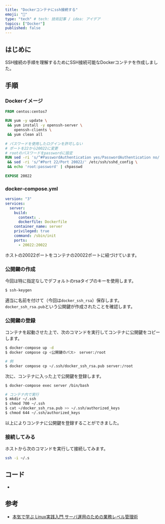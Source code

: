 ```yaml
---
title: "Dockerコンテナにssh接続する"
emoji: "🔑"
type: "tech" # tech: 技術記事 / idea: アイデア
topics: ["Docker"]
published: false
---
```


## はじめに
SSH接続の手順を理解するためにSSH接続可能なDockerコンテナを作成しました。
## 手順
### Dockerイメージ
```dockerfile
FROM centos:centos7
 
RUN yum -y update \
 && yum install -y openssh-server \
    openssh-clients \
 && yum clean all
 
# パスワードを使用したログインを許可しない
# ポートを22から20022に変更
# rootのパスワードをpasswordに設定
RUN sed -ri 's/^#PasswordAuthentication yes/PasswordAuthentication no/' /etc/ssh/sshd_config \
 && sed -ri 's/^#Port 22/Port 20022/' /etc/ssh/sshd_config \
 && echo 'root:password' | chpasswd
  
EXPOSE 20022
```

### docker-compose.yml

```docker-compose.yml
version: "3"
services:
  server:
    build:
      context: .
      dockerfile: Dockerfile
    container_name: server
    privileged: true
    command: /sbin/init
    ports:
      - 20022:20022
```

ホストの20022ポートをコンテナの20022ポートに紐づけています。

### 公開鍵の作成
今回は特に指定なしでデフォルトのrsaタイプのキーを使用します。

```sh
$ ssh-keygen
```

適当に名前を付けて（今回は`docker_ssh_rsa`）保存します。
`docker_ssh_rsa.pub`という公開鍵が作成されたことを確認します。

### 公開鍵の登録

コンテナを起動させた上で、次のコマンドを実行してコンテナに公開鍵をコピーします。

```sh
$ docker-compose up -d
$ docker compose cp <公開鍵のパス>　server:/root

# 例
$ docker compose cp ~/.ssh/docker_ssh_rsa.pub server:/root
```

次に、コンテナに入った上で公開鍵を登録します。

```sh
$ docker-compose exec server /bin/bash
```

```sh
# コンテナ内で実行
$ mkdir ~/.ssh
$ chmod 700 ~/.ssh
$ cat ~/docker_ssh_rsa.pub >> ~/.ssh/authorized_keys
$ chmod 644 ~/.ssh/authorized_keys
```

以上によりコンテナに公開鍵を登録することができました。

### 接続してみる
ホストから次のコマンドを実行して接続してみます。

```sh
ssh -i ~/.s
```



## コード
- 

## 参考
- [本気で学ぶ Linux実践入門 サーバ運用のための業務レベル管理術](https://www.amazon.co.jp/%E6%9C%AC%E6%B0%97%E3%81%A7%E5%AD%A6%E3%81%B6-Linux%E5%AE%9F%E8%B7%B5%E5%85%A5%E9%96%80-%E3%82%B5%E3%83%BC%E3%83%90%E9%81%8B%E7%94%A8%E3%81%AE%E3%81%9F%E3%82%81%E3%81%AE%E6%A5%AD%E5%8B%99%E3%83%AC%E3%83%99%E3%83%AB%E7%AE%A1%E7%90%86%E8%A1%93-%E5%A4%A7%E7%AB%B9-%E9%BE%8D%E5%8F%B2/dp/4797397640)
